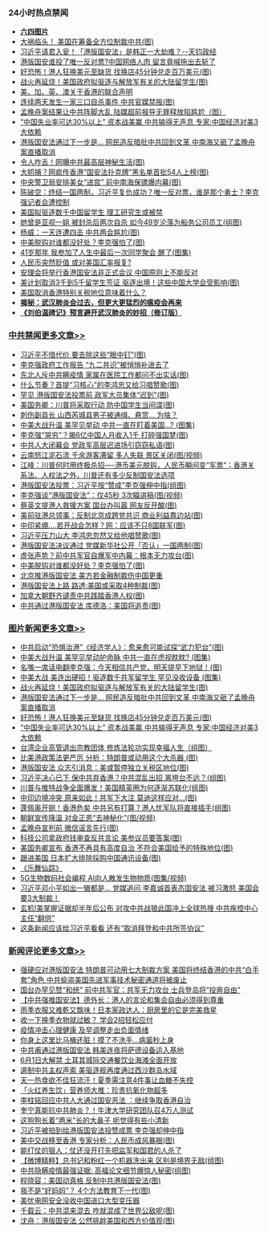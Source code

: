 <div class="catlist">
<h3>24小时热点禁闻</h3>
<ul>
<li><b><a href="64photo" target="_blank">六四图片</a></b></li>
<li><a href="https://github.com/fqnews/bnews/blob/master/cbnews/20200528/1335848.md">大祸临头！ 美国在筹备全方位制裁中共(图)</a></li>
<li><a href="https://github.com/fqnews/bnews/blob/master/cbnews/20200528/1335876.md">习近平请君入瓮！「港版国安法」是韩正一大劫难？--天钧政经</a></li>
<li><a href="https://github.com/fqnews/bnews/blob/master/cnnews/hknews/20200528/1335987.md">港版国安谁投了唯一反对票?中国网络人肉 留言竟喊拖出去斩了</a></li>
<li><a href="https://github.com/fqnews/bnews/blob/master/topimagenews/20200528/1335978.md">好恐怖！港人狂换美元至缺货 找换店45分钟兑走百万美元(图)</a></li>
<li><a href="https://github.com/fqnews/bnews/blob/master/topimagenews/20200528/1335989.md">战火再延烧！美国政府拟驱逐与解放军有关的大陆留学生(图)</a></li>
<li><a href="https://github.com/fqnews/bnews/blob/master/renquan/20200529/1336008.md">美、加、英、澳关于香港的联合声明</a></li>
<li><a href="https://github.com/fqnews/bnews/blob/master/cbnews/20200529/1336071.md">连续两天发生一家三口自杀事件 中共官媒禁报(图)</a></li>
<li><a href="https://github.com/fqnews/bnews/blob/master/cnnews/20200528/1335874.md">孟晚舟案结果让中共阵脚大乱 陆媒超前报导无罪释放陷尴尬（图）</a></li>
<li><a href="https://github.com/fqnews/bnews/blob/master/topimagenews/20200528/1335900.md">“中国失业率可达30%以上” 资本战美赢 中共输得无声息 专家:中国经济对美3大依赖</a></li>
<li><a href="https://github.com/fqnews/bnews/blob/master/topimagenews/20200528/1335979.md">港版国安法通过下一步是... 网民造反暗批中共回到文革 中南海又砸了孟晚舟案直播取消</a></li>
<li><a href="https://github.com/fqnews/bnews/blob/master/cnnews/20200529/1336261.md">令人咋舌！网曝中共最高层神秘生活(图)</a></li>
<li><a href="https://github.com/fqnews/bnews/blob/master/cnnews/20200529/1336203.md">大抓捕？网疯传香港“国安法扑克牌”黑名单首批54人上榜(图)</a></li>
<li><a href="https://github.com/fqnews/bnews/blob/master/cbnews/20200528/1335837.md">中央警卫局安排美女“进宫” 前中南海保镖爆内幕(图)</a></li>
<li><a href="https://github.com/fqnews/bnews/blob/master/cbnews/20200529/1336099.md">陈破空：终结一国两制，习近平复仇成功？唯一反对票，谁是那个勇士？李克强记者会遭控制 </a></li>
<li><a href="https://github.com/fqnews/bnews/blob/master/ssgc/20200529/1336088.md">美国拟驱逐数千中国留学生  理工研究生或被禁</a></li>
<li><a href="https://github.com/fqnews/bnews/blob/master/yule/20200529/1336052.md">她曾是亚视一姐 被封杀后两次自杀 如今49岁沦落为船务公司员工(组图)</a></li>
<li><a href="https://github.com/fqnews/bnews/blob/master/comments/20200529/1336162.md">杨威：一天连遭四击 中共两会尴尬(图)</a></li>
<li><a href="https://github.com/fqnews/bnews/blob/master/cbnews/20200529/1336251.md">中美脱钩对谁都没好处？李克强怕了(图)</a></li>
<li><a href="https://github.com/fqnews/bnews/blob/master/funmedia/20200529/1336146.md">41岁那年 我参加了人生中最后一次同学聚会 醒了(图集)</a></li>
<li><a href="https://github.com/fqnews/bnews/blob/master/worldnews/usa/20200528/1335915.md">人民币突然贬值 或对美国汇率报复?</a></li>
<li><a href="https://github.com/fqnews/bnews/blob/master/worldnews/usa/20200529/1336097.md">安理会将举行香港国安法非正式会议 中国原则上不能反对</a></li>
<li><a href="https://github.com/fqnews/bnews/blob/master/cbnews/20200529/1336196.md">美计划取消3千到5千留学生签证 驱逐出境！这些中国大学会受影响(图)</a></li>
<li><a href="https://github.com/fqnews/bnews/blob/master/cnnews/hknews/20200528/1335988.md">美国取消香港特别关税地位意味着什么？</a></li>
<li><b><a href="https://github.com/fqnews/bnews/blob/master/comments/20200211/1275071.md" target="_blank">揭秘：武汉肺炎会过去，但更大更猛烈的瘟疫会再来</a></b></li>
<li><b><a href="https://github.com/fqnews/bnews/blob/master/comments/20200207/1272816.md" target="_blank">《刘伯温碑记》预言避开武汉肺炎的妙招（修订版）</a></b></li>
</ul>
</div>

<div class="catlist">
<h3><a href="https://github.com/fqnews/bnews/blob/master/cbnews/" target="_blank">中共禁闻</a><span><a href="https://github.com/fqnews/bnews/blob/master/cbnews/" target="_blank" rel="nofollow">更多文章>></a></span></h3>
<ul>
<li><a href="https://github.com/fqnews/bnews/blob/master/cbnews/20200529/1336397.md" target="_blank">习近平不惜代价 要去除这些“眼中钉”(图)</a></li>
<li><a href="https://github.com/fqnews/bnews/blob/master/cbnews/20200529/1336391.md" target="_blank">李克强政府工作报告 &#8220;九二共识&#8221;被悄悄补进去了</a></li>
<li><a href="https://github.com/fqnews/bnews/blob/master/cbnews/20200529/1336390.md" target="_blank">东北人斥中共瞒疫情 家属在医院工作都问不出实话(图)</a></li>
<li><a href="https://github.com/fqnews/bnews/blob/master/cbnews/20200529/1336385.md" target="_blank">什么节奏？首提“习核心”的李鸿忠又给习唱赞歌(图)</a></li>
<li><a href="https://github.com/fqnews/bnews/blob/master/cbnews/20200529/1336374.md" target="_blank">罕见 港版国安法投票前 政军大员集体“迟到”(图)</a></li>
<li><a href="https://github.com/fqnews/bnews/blob/master/cbnews/20200529/1336371.md" target="_blank">美国务卿：川普将采取行动 防中国学生当间谍(图)</a></li>
<li><a href="https://github.com/fqnews/bnews/blob/master/cbnews/20200529/1336370.md" target="_blank">刺伤副县长 山西芮城县男子被通缉、悬赏… 为啥？</a></li>
<li><a href="https://github.com/fqnews/bnews/blob/master/cbnews/20200529/1336360.md" target="_blank">中美大战升温 美罕见举动 中共一直在盯着美国&#8230;? (图集)</a></li>
<li><a href="https://github.com/fqnews/bnews/blob/master/cbnews/20200529/1336320.md" target="_blank">李克强“哭穷”？揭6亿中国人月收入1千 打碎强国梦(图)</a></li>
<li><a href="https://github.com/fqnews/bnews/blob/master/cbnews/20200529/1336319.md" target="_blank">中共人大闭幕会 党政军高层迟进场引窃窃私语(图)</a></li>
<li><a href="https://github.com/fqnews/bnews/blob/master/cbnews/20200529/1336318.md" target="_blank">云南怒江泥石流 千余游客滞留 多人失联 景区关闭(图/视频)</a></li>
<li><a href="https://github.com/fqnews/bnews/blob/master/cbnews/20200529/1336312.md" target="_blank">江峰：川普何时用终极杀招&#8212;-港币美元脱钩，人民币瞬间变“军票”；香港关系法、人权法之外，川普还有多少反制国安法选项</a></li>
<li><a href="https://github.com/fqnews/bnews/blob/master/cbnews/20200529/1336307.md" target="_blank">港版国安法投票：习近平按“赞成”李克强伸中指(组图)</a></li>
<li><a href="https://github.com/fqnews/bnews/blob/master/cbnews/20200529/1336299.md" target="_blank">李克强谈“港版国安法”：仅45秒 3次瞄讲稿(图/视频)</a></li>
<li><a href="https://github.com/fqnews/bnews/blob/master/cbnews/20200529/1336295.md" target="_blank">蔡英文提港人救援方案 国台办叫嚣 网友反开酸(图)</a></li>
<li><a href="https://github.com/fqnews/bnews/blob/master/cbnews/20200529/1336284.md" target="_blank">美前驻港总领事：反制北京成跨党共识 商业利益靠边站(图)</a></li>
<li><a href="https://github.com/fqnews/bnews/blob/master/cbnews/20200529/1336283.md" target="_blank">中印紧绷….若开战会怎样？网：应该不只8国联军(图)</a></li>
<li><a href="https://github.com/fqnews/bnews/blob/master/cbnews/20200529/1336276.md" target="_blank">习近平压力山大 李鸿忠忽然又给他唱赞歌(图)</a></li>
<li><a href="https://github.com/fqnews/bnews/blob/master/cbnews/20200529/1336268.md" target="_blank">港版国安法决议通过 党媒新华社公开「否认」一国两制(图)</a></li>
<li><a href="https://github.com/fqnews/bnews/blob/master/cbnews/20200529/1336260.md" target="_blank">虚张声势？前中共军官自爆军中内幕：根本无力攻台(图)</a></li>
<li><a href="https://github.com/fqnews/bnews/blob/master/cbnews/20200529/1336251.md" target="_blank">中美脱钩对谁都没好处？李克强怕了(图)</a></li>
<li><a href="https://github.com/fqnews/bnews/blob/master/cbnews/20200529/1336250.md" target="_blank">北京推港版国安法 美方若金融制裁伤中国更重</a></li>
<li><a href="https://github.com/fqnews/bnews/blob/master/cbnews/20200529/1336246.md" target="_blank">港版国安法上路 路透:美国或采取4种制裁(图)</a></li>
<li><a href="https://github.com/fqnews/bnews/blob/master/cbnews/20200529/1336245.md" target="_blank">加拿大朝野齐谴责中共践踏香港人权(图)</a></li>
<li><a href="https://github.com/fqnews/bnews/blob/master/cbnews/20200529/1336223.md" target="_blank">中共通过港版国安法 库德洛：美国将追责(图)</a></li>

</ul>
</div>
<div class="catlist">
<h3><a href="https://github.com/fqnews/bnews/blob/master/topimagenews/" target="_blank">图片新闻</a><span><a href="https://github.com/fqnews/bnews/blob/master/topimagenews/" target="_blank" rel="nofollow">更多文章>></a></span></h3>
<ul>
<li><a href="https://github.com/fqnews/bnews/blob/master/topimagenews/20200529/1336369.md" target="_blank">中共启动“恐惧治港”《经济学人》：愈来愈可能试探“武力犯台”(图)</a></li>
<li><a href="https://github.com/fqnews/bnews/blob/master/topimagenews/20200529/1336359.md" target="_blank">中美大战升温 美罕见举动护命脉 中共一直在虎视眈眈? (图集)</a></li>
<li><a href="https://github.com/fqnews/bnews/blob/master/topimagenews/20200529/1336306.md" target="_blank">名嘴一席话电翻李克强：今天相信共产党，明天提早下地狱！(图)</a></li>
<li><a href="https://github.com/fqnews/bnews/blob/master/topimagenews/20200529/1336294.md" target="_blank">中美大战 美连出硬招！驱逐数千共军留学生 罕见没收设备 (图集)</a></li>
<li><a href="https://github.com/fqnews/bnews/blob/master/topimagenews/20200528/1335989.md" target="_blank">战火再延烧！美国政府拟驱逐与解放军有关的大陆留学生(图)</a></li>
<li><a href="https://github.com/fqnews/bnews/blob/master/topimagenews/20200528/1335979.md" target="_blank">港版国安法通过下一步是&#8230; 网民造反暗批中共回到文革 中南海又砸了孟晚舟案直播取消</a></li>
<li><a href="https://github.com/fqnews/bnews/blob/master/topimagenews/20200528/1335978.md" target="_blank">好恐怖！港人狂换美元至缺货 找换店45分钟兑走百万美元(图)</a></li>
<li><a href="https://github.com/fqnews/bnews/blob/master/topimagenews/20200528/1335900.md" target="_blank">“中国失业率可达30%以上” 资本战美赢 中共输得无声息 专家:中国经济对美3大依赖</a></li>
<li><a href="https://github.com/fqnews/bnews/blob/master/comments/20200528/1335859.md" target="_blank">台湾企业高管退出宗教团体 修炼法轮功实现幸福人生（组图）</a></li>
<li><a href="https://github.com/fqnews/bnews/blob/master/topimagenews/20200528/1335806.md" target="_blank">比美港政策法更严厉 分析：特朗普或动用这个大杀器 (图)</a></li>
<li><a href="https://github.com/fqnews/bnews/blob/master/topimagenews/20200528/1335792.md" target="_blank">港版国安法 众志引消息：美或暂停独立关税区地位(图)</a></li>
<li><a href="https://github.com/fqnews/bnews/blob/master/topimagenews/20200528/1335791.md" target="_blank">习近平决心已下 保中共弃香港？中共混乱出招 离垮台不远？(组图)</a></li>
<li><a href="https://github.com/fqnews/bnews/blob/master/topimagenews/20200528/1335757.md" target="_blank">川普与推特战争全面爆发！美国精英圈为何逐渐苏联化(组图)</a></li>
<li><a href="https://github.com/fqnews/bnews/blob/master/topimagenews/20200528/1335707.md" target="_blank">中印边境冲突 原来如此！共军下大注 莫迪这样应对…(图)</a></li>
<li><a href="https://github.com/fqnews/bnews/blob/master/topimagenews/20200528/1335633.md" target="_blank">蓬佩奥开铡！香港危矣 中共另有打算？港人忧军队将直接插手(组图)</a></li>
<li><a href="https://github.com/fqnews/bnews/blob/master/topimagenews/20200528/1335632.md" target="_blank">朝鲜宣传降温 对金正恩“去神秘化”(图/视频)</a></li>
<li><a href="https://github.com/fqnews/bnews/blob/master/topimagenews/20200528/1335631.md" target="_blank">孟晚舟宣判前 微信谣言先行(图)</a></li>
<li><a href="https://github.com/fqnews/bnews/blob/master/topimagenews/20200528/1335630.md" target="_blank">科技公司拿政府钱审查反共言论 美参议员要答案(图)</a></li>
<li><a href="https://github.com/fqnews/bnews/blob/master/topimagenews/20200528/1335431.md" target="_blank">美国务卿宣布 香港不再具有高度自治 不符合美国给予的特殊地位(图)</a></li>
<li><a href="https://github.com/fqnews/bnews/blob/master/topimagenews/20200528/1335421.md" target="_blank">跟进美国 日本扩大排除採购中国通讯设备(图)</a></li>
<li><a href="https://github.com/fqnews/bnews/blob/master/comments/20200527/783191.md" target="_blank">《乐舞仙踪》</a></li>
<li><a href="https://github.com/fqnews/bnews/blob/master/topimagenews/20200527/1335347.md" target="_blank">5G生物数码社会编程 AI向人散发生物物质(图集/视频)</a></li>
<li><a href="https://github.com/fqnews/bnews/blob/master/topimagenews/20200527/1335332.md" target="_blank">习近平邓小平如出一辙都是… 党媒追问 李嘉诚首表态国安法 被习激怒 美国会要3大制裁！</a></li>
<li><a href="https://github.com/fqnews/bnews/blob/master/topimagenews/20200527/1335279.md" target="_blank">玄机!美掌握证据却半年后公布 对攻中共战狼此国冲上全球热搜 中共疾控中心主任“翻供”</a></li>
<li><a href="https://github.com/fqnews/bnews/blob/master/topimagenews/20200527/1335253.md" target="_blank">这条新闻应该给习近平看看 还有“取消拜登和中共所签协议”</a></li>

</ul>
</div>
<div class="catlist">
<h3><a href="https://github.com/fqnews/bnews/blob/master/comments/" target="_blank">新闻评论</a><span><a href="https://github.com/fqnews/bnews/blob/master/comments/" target="_blank" rel="nofollow">更多文章>></a></span></h3>
<ul>
<li><a href="https://github.com/fqnews/bnews/blob/master/comments/20200529/1336387.md" target="_blank">强硬应对港版国安法 特朗普可动用七大制裁方案 美国将终结香港的中共“白手套”角色 中共偷盗美国先进军事技术秘密通道将被废止</a></li>
<li><a href="https://github.com/fqnews/bnews/blob/master/comments/20200529/1336366.md" target="_blank">国台办罕见赞“和统” 前中共军官：共军无力攻台 士兵登岛将“投奔自由”</a></li>
<li><a href="https://github.com/fqnews/bnews/blob/master/comments/20200529/1336363.md" target="_blank">【中共强推国安法】德外长：港人的言论和集会自由必须得到尊重</a></li>
<li><a href="https://github.com/fqnews/bnews/blob/master/comments/20200529/1336362.md" target="_blank">雨季衣服又难乾又飘味！日本家政达人：厨房里的它是完美救星</a></li>
<li><a href="https://github.com/fqnews/bnews/blob/master/comments/20200529/1336361.md" target="_blank">收一下换季衣物就过敏？ 学会2招轻松应付</a></li>
<li><a href="https://github.com/fqnews/bnews/blob/master/comments/20200529/1336340.md" target="_blank">疫情冲击心理健康 及早调整走出负面情绪</a></li>
<li><a href="https://github.com/fqnews/bnews/blob/master/comments/20200529/1336339.md" target="_blank">你身上这里比马桶还脏！摸了不洗手…病菌秒上身</a></li>
<li><a href="https://github.com/fqnews/bnews/blob/master/comments/20200529/1336315.md" target="_blank">中共甫通过港版国安法 韩美连夜将萨德设备运入基地</a></li>
<li><a href="https://github.com/fqnews/bnews/blob/master/comments/20200529/1336311.md" target="_blank">6月1日大解禁 土耳其城际交通餐饮业海滩全面开放</a></li>
<li><a href="https://github.com/fqnews/bnews/blob/master/comments/20200529/1336304.md" target="_blank">遏制中共主权声索  美驱逐舰再度通过西沙群岛水域</a></li>
<li><a href="https://github.com/fqnews/bnews/blob/master/comments/20200529/1336303.md" target="_blank">天一热食欲不佳狂流汗！夏季需注意4件事让血糖不失控</a></li>
<li><a href="https://github.com/fqnews/bnews/blob/master/comments/20200529/1336302.md" target="_blank">「火红养生饮」营养师大推：珍贵抗氧化物超多</a></li>
<li><a href="https://github.com/fqnews/bnews/blob/master/comments/20200529/1336297.md" target="_blank">李柱铭回应中共人大通过国安恶法 ：继续争取香港自治</a></li>
<li><a href="https://github.com/fqnews/bnews/blob/master/comments/20200529/1336296.md" target="_blank">奎宁真能抗中共肺炎？！牛津大学研究团队召4万人测试</a></li>
<li><a href="https://github.com/fqnews/bnews/blob/master/comments/20200529/1336292.md" target="_blank">这狗狗长着“两米”长的大鼻子 呃觉得有些小清新</a></li>
<li><a href="https://github.com/fqnews/bnews/blob/master/comments/20200529/1336275.md" target="_blank">习近平被拍到给港版国安法投赞成票 李克强却伸中指</a></li>
<li><a href="https://github.com/fqnews/bnews/blob/master/comments/20200529/1336273.md" target="_blank">美中交战移至香港 专家分析：人民币成风暴眼(图)</a></li>
<li><a href="https://github.com/fqnews/bnews/blob/master/comments/20200529/1336264.md" target="_blank">能打仗的狠人：仗还没开打先把监军和国君的人杀了</a></li>
<li><a href="https://github.com/fqnews/bnews/blob/master/comments/20200529/1336247.md" target="_blank">【微博精粹】总书记和粉红一个机器洗出来 区别是境界无敌(组图)</a></li>
<li><a href="https://github.com/fqnews/bnews/blob/master/comments/20200529/1336226.md" target="_blank">中共隐瞒疫情最强证据: 高福论文细节爆惊人秘密(组图)</a></li>
<li><a href="https://github.com/fqnews/bnews/blob/master/comments/20200529/1336213.md" target="_blank">程晓容：美国动真格 反制中共港版国安法(图)</a></li>
<li><a href="https://github.com/fqnews/bnews/blob/master/comments/20200529/1336210.md" target="_blank">我不是“好妈妈”？ 4个方法教育下一代(图)</a></li>
<li><a href="https://github.com/fqnews/bnews/blob/master/comments/20200529/1336194.md" target="_blank">美忧电网安全没收中国进口大型变压器</a></li>
<li><a href="https://github.com/fqnews/bnews/blob/master/comments/20200529/1336189.md" target="_blank">千载云：中共混来混去 咋就混成了世界公敌呢(图)</a></li>
<li><a href="https://github.com/fqnews/bnews/blob/master/comments/20200529/1336188.md" target="_blank">沈舟：港版国安法 公然挑衅美国和西方价值观(图)</a></li>

</ul>
</div>